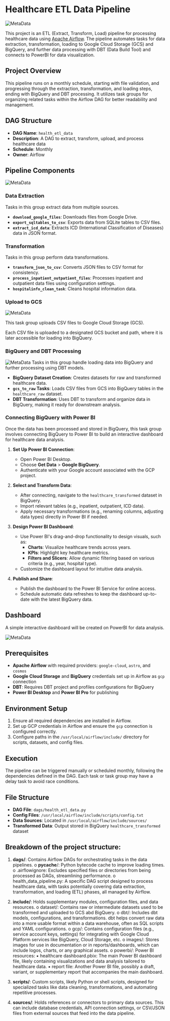 # Healthcare ETL Data Pipeline
![MetaData](include/images/end-to-end_airflow.png) 

This project is an ETL (Extract, Transform, Load) pipeline for processing healthcare data using [Apache Airflow](https://airflow.apache.org/). The pipeline automates tasks for data extraction, transformation, loading to Google Cloud Storage (GCS) and BigQuery, and further data processing with DBT (Data Build Tool) and connects to PowerBI for data visualization.

## Project Overview

This pipeline runs on a monthly schedule, starting with file validation, and progressing through the extraction, transformation, and loading steps, ending with BigQuery and DBT processing. It utilizes task groups for organizing related tasks within the Airflow DAG for better readability and management.

## DAG Structure

- **DAG Name**: `health_etl_data`
- **Description**: A DAG to extract, transform, upload, and process healthcare data
- **Schedule**: Monthly
- **Owner**: Airflow

## Pipeline Components
![MetaData](include/images/airflow_dag.png) 

### Data Extraction
Tasks in this group extract data from multiple sources.

- **`download_google_files`**: Downloads files from Google Drive.
- **`export_sqltables_to_csv`**: Exports data from SQLite tables to CSV files.
- **`extract_icd_data`**: Extracts ICD (International Classification of Diseases) data in JSON format.

### Transformation
Tasks in this group perform data transformations.

- **`transform_json_to_csv`**: Converts JSON files to CSV format for consistency.
- **`process_inpatient_outpatient_files`**: Processes inpatient and outpatient data files using configuration settings.
- **`hospitalinfo_clean_task`**: Cleans hospital information data.

### Upload to GCS
![MetaData](include/images/gcs.png) 

This task group uploads CSV files to Google Cloud Storage (GCS).

Each CSV file is uploaded to a designated GCS bucket and path, where it is later accessible for loading into BigQuery.

### BigQuery and DBT Processing
![MetaData](include/images/bigquery.png) 
Tasks in this group handle loading data into BigQuery and further processing using DBT models.

- **BigQuery Dataset Creation**: Creates datasets for raw and transformed healthcare data.
- **`gcs_to_raw` Tasks**: Loads CSV files from GCS into BigQuery tables in the `healthcare_raw` dataset.
- **DBT Transformation**: Uses DBT to transform and organize data in BigQuery, making it ready for downstream analysis.

### Connecting BigQuery with Power BI
Once the data has been processed and stored in BigQuery, this task group involves connecting BigQuery to Power BI to build an interactive dashboard for healthcare data analysis.

1. **Set Up Power BI Connection**:
   - Open Power BI Desktop.
   - Choose **Get Data** > **Google BigQuery**.
   - Authenticate with your Google account associated with the GCP project.

2. **Select and Transform Data**:
   - After connecting, navigate to the `healthcare_transformed` dataset in BigQuery.
   - Import relevant tables (e.g., inpatient, outpatient, ICD data).
   - Apply necessary transformations (e.g., renaming columns, adjusting data types) directly in Power BI if needed.

3. **Design Power BI Dashboard**:
   - Use Power BI's drag-and-drop functionality to design visuals, such as:
     - **Charts**: Visualize healthcare trends across years.
     - **KPIs**: Highlight key healthcare metrics.
     - **Filters and Slicers**: Allow dynamic filtering based on various criteria (e.g., year, hospital type).
   - Customize the dashboard layout for intuitive data analysis.

4. **Publish and Share**:
   - Publish the dashboard to the Power BI Service for online access.
   - Schedule automatic data refreshes to keep the dashboard up-to-date with the latest BigQuery data.

## Dashboard

A simple interactive dashboard will be created on PowerBI for data analysis.

![MetaData](include/images/HealthCare_Dashboard.png) 

## Prerequisites

- **Apache Airflow** with required providers: `google-cloud`, `astro`, and `cosmos`
- **Google Cloud Storage** and **BigQuery** credentials set up in Airflow as `gcp` connection
- **DBT**: Requires DBT project and profiles configurations for BigQuery
- **Power BI Desktop** and **Power BI Pro** for publishing

## Environment Setup

1. Ensure all required dependencies are installed in Airflow.
2. Set up GCP credentials in Airflow and ensure the `gcp` connection is configured correctly.
3. Configure paths in the `/usr/local/airflow/include/` directory for scripts, datasets, and config files.

## Execution

The pipeline can be triggered manually or scheduled monthly, following the dependencies defined in the DAG. Each task or task group may have a delay task to avoid race conditions.

## File Structure

- **DAG File**: `dags/health_etl_data.py`
- **Config Files**: `/usr/local/airflow/include/scripts/config.txt`
- **Data Sources**: Located in `/usr/local/airflow/include/sources/`
- **Transformed Data**: Output stored in BigQuery `healthcare_transformed` dataset

## Breakdown of the project structure:
1. **dags/**: Contains Airflow DAGs for orchestrating tasks in the data pipelines.
o __pycache__/: Python bytecode cache to improve loading times.
o .airflowignore: Excludes specified files or directories from being processed as DAGs,
streamlining performance.
o health_data_pipeline.py: A specific DAG script designed to process healthcare data,
with tasks potentially covering data extraction, transformation, and loading (ETL)
phases, all managed by Airflow.

2. **include/**: Holds supplementary modules, configuration files, and data resources.
o dataset/: Contains raw or intermediate datasets used to be transformed and
uploaded to GCS abd BigQuery.
o dbt/: Includes dbt models, configurations, and transformations. dbt helps convert
raw data into a more usable format within a data warehouse, often as SQL scripts
and YAML configurations.
o gcp/: Contains configuration files (e.g., service account keys, settings) for integrating
with Google Cloud Platform services like BigQuery, Cloud Storage, etc.
o images/: Stores images for use in documentation or in reports/dashboards, which
can include logos, charts, or any graphical assets.
o powerbi/: Power BI resources:
▪ healthcare dashboard.pbix: The main Power BI dashboard file, likely
containing visualizations and data analysis tailored to healthcare data.
▪ report file: Another Power BI file, possibly a draft, variant, or supplementary
report that accompanies the main dashboard.

3. **scripts/**: Custom scripts, likely Python or shell scripts, designed for specialized tasks like data
cleaning, transformations, and automating repetitive processes.
4. **sources/**: Holds references or connectors to primary data sources. This can include database
credentials, API connection settings, or CSV/JSON files from external sources that feed into
the data pipeline.

